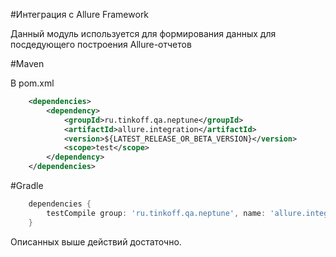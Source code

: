 #Интеграция с Allure Framework

Данный модуль используется для формирования данных для посдедующего построения Allure-отчетов

#Maven

В pom.xml

```xml
    <dependencies>
        <dependency>
            <groupId>ru.tinkoff.qa.neptune</groupId>
            <artifactId>allure.integration</artifactId>
            <version>${LATEST_RELEASE_OR_BETA_VERSION}</version>
            <scope>test</scope>
        </dependency>
    </dependencies>
```

#Gradle

```groovy
    dependencies {
        testCompile group: 'ru.tinkoff.qa.neptune', name: 'allure.integration', version: LATEST_RELEASE_OR_BETA_VERSION    
    }
```



Описанных выше действий достаточно.